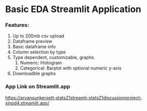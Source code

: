 # Basic EDA Streamlit Application
### Features:
1. Up to 200mb csv upload
1. Dataframe preview
1. Basic dataframe info
1. Column selection by type
1. Type dependent, customizable, graphs 
    1. Numeric: Histogram
    2. Categorical: Barplot with optional numeric y-axis
1. Downloadble graphs

### App Link on Streamlit.app
https://aryansunkersett-stats21streamli-stats21discussionproject-sjnpd4.streamlit.app/